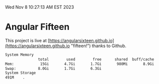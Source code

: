Wed Nov  8 10:27:13 AM EST 2023

# Angular Fifteen


This project is live at [https://angularsixteen.github.io](https://angularsixteen.github.io "fifteen!") thanks to Github.

```bash
System Memory
               total        used        free      shared  buff/cache   available
Mem:            15Gi       4.7Gi       1.7Gi       980Mi       8.9Gi       9.2Gi
Swap:          8.0Gi       1.7Gi       6.3Gi
System Storage
491M	.
